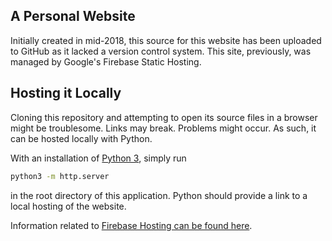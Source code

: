 ## A Personal Website
Initially created in mid-2018, this source for this website has been uploaded to GitHub as it lacked a version control system. 
This site, previously, was managed by Google's Firebase Static Hosting.

## Hosting it Locally
Cloning this repository and attempting to open its source files in a browser might be troublesome. Links may break. Problems might occur. As such, it can be hosted locally with Python.

With an installation of [Python 3](https://www.python.org/), simply run
```bash
python3 -m http.server
```
in the root directory of this application. Python should provide a link to a local hosting of the website.

Information related to [Firebase Hosting can be found here](https://firebase.google.com/docs/hosting/quickstart). 

